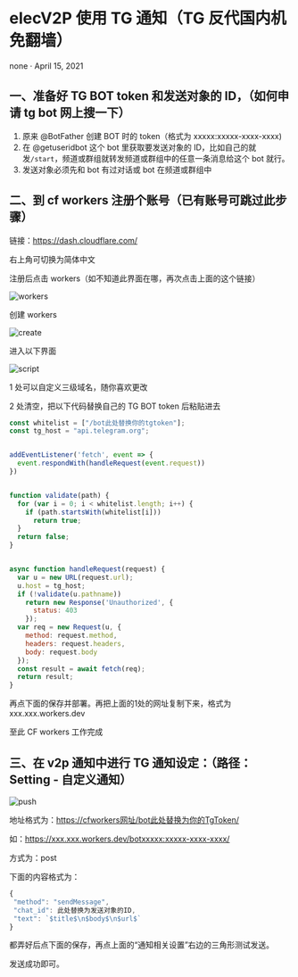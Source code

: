 # elecV2P 使用 TG 通知（TG 反代国内机免翻墙）

none · April 15, 2021

## 一、准备好 TG BOT token 和发送对象的 ID，（如何申请 tg bot 网上搜一下）

1. 原来 @BotFather 创建 BOT 时的 token（格式为 xxxxx:xxxxx-xxxx-xxxx)
2. 在 @getuseridbot 这个 bot 里获取要发送对象的 ID，比如自己的就发`/start`，频道或群组就转发频道或群组中的任意一条消息给这个 bot 就行。
3. 发送对象必须先和 bot 有过对话或 bot 在频道或群组中

## 二、到 cf workers 注册个账号（已有账号可跳过此步骤）

链接：<https://dash.cloudflare.com/>

右上角可切换为简体中文

注册后点击 workers（如不知道此界面在哪，再次点击上面的这个链接）

![workers][workers]

创建 workers

![create][create]

进入以下界面

![script][script]

1 处可以自定义三级域名，随你喜欢更改

2 处清空，把以下代码替换自己的 TG BOT token 后粘贴进去

```js
const whitelist = ["/bot此处替换你的tgtoken"];
const tg_host = "api.telegram.org";


addEventListener('fetch', event => {
  event.respondWith(handleRequest(event.request))
})


function validate(path) {
  for (var i = 0; i < whitelist.length; i++) {
    if (path.startsWith(whitelist[i]))
      return true;
  }
  return false;
}


async function handleRequest(request) {
  var u = new URL(request.url);
  u.host = tg_host;
  if (!validate(u.pathname))
    return new Response('Unauthorized', {
      status: 403
    });
  var req = new Request(u, {
    method: request.method,
    headers: request.headers,
    body: request.body
  });
  const result = await fetch(req);
  return result;
}
```

再点下面的保存并部署。再把上面的1处的网址复制下来，格式为 xxx.xxx.workers.dev

至此 CF workers 工作完成

## 三、在 v2p 通知中进行 TG 通知设定：（路径：Setting - 自定义通知）

![push][push]

地址格式为：<https://cfworkers网址/bot此处替换为你的TgToken/>

如：<https://xxx.xxx.workers.dev/botxxxxx:xxxxx-xxxx-xxxx/>

方式为：post

下面的内容格式为：

```js
{
 "method": "sendMessage",
 "chat_id": 此处替换为发送对象的ID,
 "text": `$title$\n$body$\n$url$`
}
```

都弄好后点下面的保存，再点上面的“通知相关设置”右边的三角形测试发送。

发送成功即可。

[workers]:https://github.com/Oreomeow/VIP/blob/main/Icons/TGNginx/workers.png
[create]:https://github.com/Oreomeow/VIP/blob/main/Icons/TGNginx/create.png
[script]:https://github.com/Oreomeow/VIP/blob/main/Icons/TGNginx/script.png
[push]:https://github.com/Oreomeow/VIP/blob/main/Icons/TGNginx/push.png
